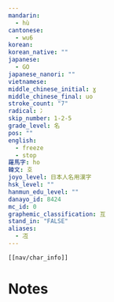 ```yaml
---
mandarin:
  - hù
cantonese:
  - wu6
korean:
korean_native: ""
japanese:
  - GO
japanese_nanori: ""
vietnamese:
middle_chinese_initial: ɣ
middle_chinese_final: uo
stroke_count: "7"
radical: 冫
skip_number: 1-2-5
grade_level: 名
pos: ""
english:
  - freeze
  - stop
羅馬字: ho
韓文: 호
joyo_level: 日本人名用漢字
hsk_level: ""
hanmun_edu_level: ""
danayo_id: 8424
mc_id: 0
graphemic_classification: 互
stand_in: "FALSE"
aliases:
  - 冱
---
```

```meta-bind-embed
[[nav/char_info]]
```

# Notes
